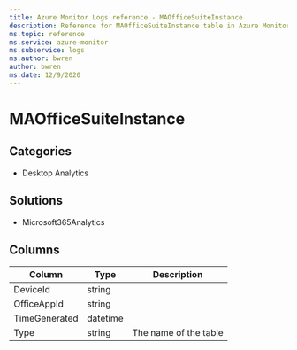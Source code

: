 ```yaml
---
title: Azure Monitor Logs reference - MAOfficeSuiteInstance
description: Reference for MAOfficeSuiteInstance table in Azure Monitor Logs.
ms.topic: reference
ms.service: azure-monitor
ms.subservice: logs
ms.author: bwren
author: bwren
ms.date: 12/9/2020
---
```


# MAOfficeSuiteInstance

 

## Categories

- Desktop Analytics
## Solutions

- Microsoft365Analytics




## Columns

|Column|Type|Description|
|---|---|---|
|DeviceId|string||
|OfficeAppId|string||
|TimeGenerated|datetime||
|Type|string|The name of the table|
